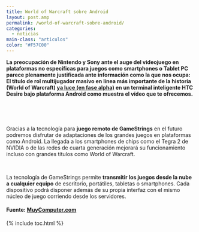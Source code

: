 ```yaml
---
title: World of Warcraft sobre Android
layout: post.amp
permalink: /world-of-warcraft-sobre-android/
categories:
  - noticias
main-class: "articulos"
color: "#F57C00"
---
```

**La preocupación de Nintendo y Sony ante el auge del videojuego en plataformas no específicas para juegos como smartphones o Tablet PC parece plenamente justificada ante información como la que nos ocupa: El título de rol multijugador masivo en línea más importante de la historia (World of Warcraft) <a href="%20http://www.droidgamers.com/index.php/game-news/android-game-news/887-play-wow-on-your-android-phone-yes-you-will-have-no-life-soon" target="_blank">ya luce (en fase alpha)</a> en un terminal inteligente HTC Desire bajo plataforma Android como muestra el vídeo que te ofrecemos.**

&nbsp;



&nbsp;

Gracias a la tecnología para **juego remoto de GameStrings** en el futuro podremos disfrutar de adaptaciones de los grandes juegos en plataformas como Android. La llegada a los smartphones de chips como el Tegra 2 de NVIDIA o de las redes de cuarta generación mejorará su funcionamiento incluso con grandes títulos como World of Warcraft.

&nbsp;

La tecnología de GameStrings permite **transmitir los juegos desde la nube a cualquier equipo** de escritorio, portátiles, tabletas o smartphones. Cada dispositivo podrá disponer además de su propia interfaz con el mismo núcleo de juego corriendo desde los servidores.

#### Fuente: <a href="http://muycomputer.com" target="_blank">MuyComputer.com</a> 



{% include toc.html %}
